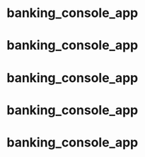 # banking_console_app
# banking_console_app
# banking_console_app
# banking_console_app
# banking_console_app
